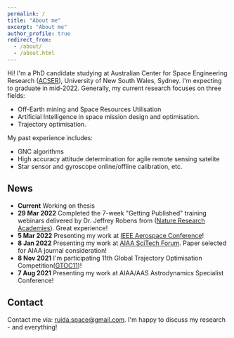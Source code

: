 ```yaml
---
permalink: /
title: "About me"
excerpt: "About me"
author_profile: true
redirect_from: 
  - /about/
  - /about.html
---
```

Hi! I'm a PhD candidate studying at Australian Center for Space Engineering Research ([ACSER](https://www.acser.unsw.edu.au/)), University of New South Wales, Sydney. I'm expecting to graduate in mid-2022. Generally, my current research focuses on three fields: 
* Off-Earth mining and Space Resources Utilisation  
* Artificial Intelligence in space mission design and optimisation. 
* Trajectory optimisation. 

My past experience includes: 
* GNC algorithms 
* High accuracy attitude determination for agile remote sensing satelite 
* Star sensor and gyroscope online/offline calibration, etc.

## News
* **Current** Working on thesis
* **29 Mar 2022** Completed the 7-week "Getting Published" training webinars delivered by Dr. Jeffrey Robens from ([Nature Research Academies](https://partnerships.nature.com/product/nature-research-academies/)). Great experience!
* **5 Mar 2022** Presenting my work at [IEEE Aerospace Conference](https://www.aeroconf.org/)!
* **8 Jan 2022** Presenting my work at [AIAA SciTech Forum](https://www.aiaa.org/SciTech). Paper selected for AIAA journal consideration!
* **8 Nov 2021** I'm participating 11th Global Trajectory Optimisation Competition([GTOC11](https://gtoc11.nudt.edu.cn/GTOC?page=home))!
* **7 Aug 2021** Presenting my work at AIAA/AAS Astrodynamics Specialist Conference!

## Contact
Contact me via: ruida.space@gmail.com. I'm happy to discuss my research - and everything!